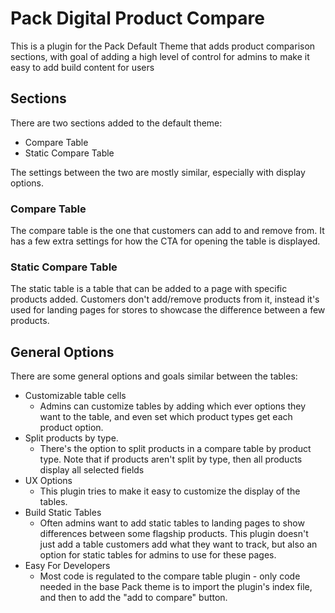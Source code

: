# Pack Digital Product Compare

This is a plugin for the Pack Default Theme that adds product comparison sections, with goal of adding a high level of control for admins to make it easy to add build content for users

## Sections

There are two sections added to the default theme:

 * Compare Table
 * Static Compare Table

The settings between the two are mostly similar, especially with display options.

### Compare Table

The compare table is the one that customers can add to and remove from. It has a few extra settings for how the CTA for opening the table is displayed.

### Static Compare Table

The static table is a table that can be added to a page with specific products added. Customers don't add/remove products from it, instead it's used for landing pages for stores to showcase the difference between a few products. 

## General Options

There are some general options and goals similar between the tables:

 * Customizable table cells
   * Admins can customize tables by adding which ever options they want to the table, and even set which product types get each product option.
 * Split products by type.
   * There's the option to split products in a compare table by product type. Note that if products aren't split by type, then all products display all selected fields
 * UX Options
   * This plugin tries to make it easy to customize the display of the tables.
 * Build Static Tables
   * Often admins want to add static tables to landing pages to show differences between some flagship products. This plugin doesn't just add a table customers add what they want to track, but also an option for static tables for admins to use for these pages. 
 * Easy For Developers
   * Most code is regulated to the compare table plugin - only code needed in the base Pack theme is to import the plugin's index file, and then to add the "add to compare" button.